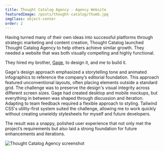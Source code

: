 ```yaml
---
title: Thought Catalog Agency - Agency Website
featuredImage: /posts/thought-catalog/thumb.jpg
imgClass: object-center
order: 2
---
```


Having turned many of their own ideas into successful platforms through strategic marketing and content creation, Thought Catalog launched Thought Catalog Agency to help others achieve similar growth. They needed a website that was both visually compelling and highly functional.

They hired my brother, [Gage](https://gagesalzano.com/), to design it, and me to build it.

Gage's design approach emphasized a storytelling tone and animated infographics to reference the company’s editorial foundation. This approach featured unconventional layouts, often placing elements outside a standard grid. The challenge was to preserve the design's visual integrity across different screen sizes. Gage had created desktop and mobile mockups, but everything in between was shaped through discussion and iteration. Adapting to team feedback required a flexible approach to styling. Tailwind CSS's utility-first system suited the challenge, allowing me to work quickly without creating unwieldy stylesheets for myself and future developers.

The result was a snappy, polished user experience that not only met the project’s requirements but also laid a strong foundation for future enhancements and iterations.

<img alt="Thought Catalog Agency screenshot" src="/posts/thought-catalog/tc-grid-1-1.jpg" />
